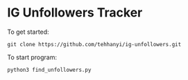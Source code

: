 # IG Unfollowers Tracker

To get started:
```
git clone https://github.com/tehhanyi/ig-unfollowers.git
```
To start program:
```python
python3 find_unfollowers.py
```
